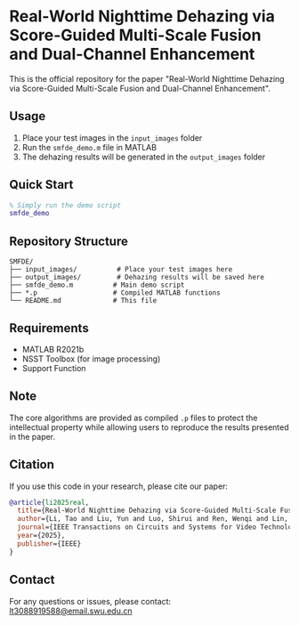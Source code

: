 # Real-World Nighttime Dehazing via Score-Guided Multi-Scale Fusion and Dual-Channel Enhancement

This is the official repository for the paper "Real-World Nighttime Dehazing via Score-Guided Multi-Scale Fusion and Dual-Channel Enhancement".

## Usage

1. Place your test images in the `input_images` folder
2. Run the `smfde_demo.m` file in MATLAB
3. The dehazing results will be generated in the `output_images` folder

## Quick Start

```matlab
% Simply run the demo script
smfde_demo
```

## Repository Structure

```
SMFDE/
├── input_images/          # Place your test images here
├── output_images/         # Dehazing results will be saved here
├── smfde_demo.m          # Main demo script
├── *.p                   # Compiled MATLAB functions
└── README.md             # This file
```

## Requirements

- MATLAB R2021b
- NSST Toolbox (for image processing)
- Support Function

## Note

The core algorithms are provided as compiled `.p` files to protect the intellectual property while allowing users to reproduce the results presented in the paper.



## Citation

If you use this code in your research, please cite our paper:

```bibtex
@article{li2025real,
  title={Real-World Nighttime Dehazing via Score-Guided Multi-Scale Fusion and Dual-Channel Enhancement},
  author={Li, Tao and Liu, Yun and Luo, Shirui and Ren, Wenqi and Lin, Weisi},
  journal={IEEE Transactions on Circuits and Systems for Video Technology},
  year={2025},
  publisher={IEEE}
}
```

## Contact

For any questions or issues, please contact: lt3088919588@email.swu.edu.cn
